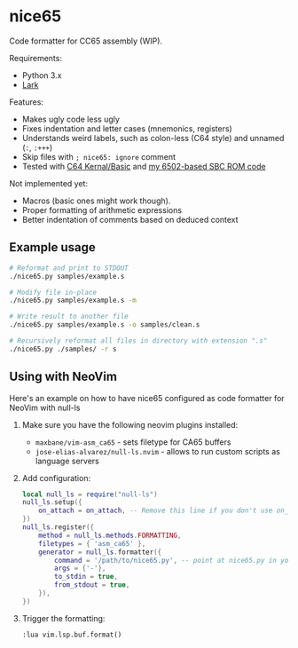 # nice65
Code formatter for CC65 assembly (WIP).

Requirements:

- Python 3.x
- [Lark](https://github.com/lark-parser/lark)

Features:
- Makes ugly code less ugly
- Fixes indentation and letter cases (mnemonics, registers)
- Understands weird labels, such as colon-less (C64 style) and unnamed (`:`, `:+++`)
- Skip files with `; nice65: ignore` comment
- Tested with [C64 Kernal/Basic](https://github.com/mist64/c64rom) and [my 6502-based SBC ROM code](https://github.com/and3rson/deck65)

Not implemented yet:
- Macros (basic ones might work though).
- Proper formatting of arithmetic expressions
- Better indentation of comments based on deduced context

## Example usage

```sh
# Reformat and print to STDOUT
./nice65.py samples/example.s

# Modify file in-place
./nice65.py samples/example.s -m

# Write result to another file
./nice65.py samples/example.s -o samples/clean.s

# Recursively reformat all files in directory with extension ".s"
./nice65.py ./samples/ -r s
```

## Using with NeoVim

Here's an example on how to have nice65 configured as code formatter for NeoVim with null-ls

1. Make sure you have the following neovim plugins installed:
    - `maxbane/vim-asm_ca65` - sets filetype for CA65 buffers
    - `jose-elias-alvarez/null-ls.nvim` - allows to run custom scripts as language servers

2. Add configuration:

    ```lua
    local null_ls = require("null-ls")
    null_ls.setup({
        on_attach = on_attach, -- Remove this line if you don't use on_attach
    })
    null_ls.register({
        method = null_ls.methods.FORMATTING,
        filetypes = { 'asm_ca65' },
        generator = null_ls.formatter({
            command = '/path/to/nice65.py', -- point at nice65.py in your filesystem
            args = {'-'},
            to_stdin = true,
            from_stdout = true,
        }),
    })
    ```

3. Trigger the formatting:

    ```vim
    :lua vim.lsp.buf.format()
    ```

